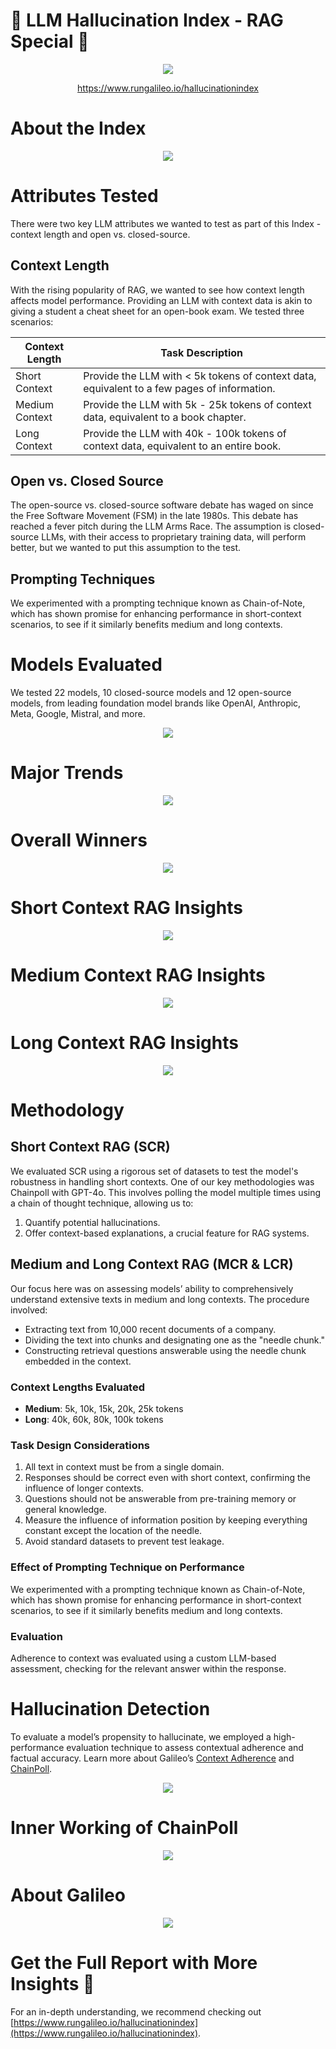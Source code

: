 # 🌟 LLM Hallucination Index - RAG Special 🌟

<p align="center">
  <img src="2025-LLM-Hallucination-Index.png" />
</p>

<p align="center">
  <a href="https://www.rungalileo.io/hallucinationindex">https://www.rungalileo.io/hallucinationindex</a>
</p>

# About the Index

<p align="center">
  <img src="images/2.png" />
</p>

# Attributes Tested

There were two key LLM attributes we wanted to test as part of this Index - context length and open vs. closed-source.

## Context Length

With the rising popularity of RAG, we wanted to see how context length affects model performance. Providing an LLM with context data is akin to giving a student a cheat sheet for an open-book exam. We tested three scenarios:

| Context Length | Task Description |
| -------------- | ----------- |
| Short Context  | Provide the LLM with < 5k tokens of context data, equivalent to a few pages of information. |
| Medium Context | Provide the LLM with 5k - 25k tokens of context data, equivalent to a book chapter. |
| Long Context   | Provide the LLM with 40k - 100k tokens of context data, equivalent to an entire book. |

## Open vs. Closed Source

The open-source vs. closed-source software debate has waged on since the Free Software Movement (FSM) in the late 1980s. This debate has reached a fever pitch during the LLM Arms Race. The assumption is closed-source LLMs, with their access to proprietary training data, will perform better, but we wanted to put this assumption to the test.

## Prompting Techniques

We experimented with a prompting technique known as Chain-of-Note, which has shown promise for enhancing performance in short-context scenarios, to see if it similarly benefits medium and long contexts.

# Models Evaluated

We tested 22 models, 10 closed-source models and 12 open-source models, from leading foundation model brands like OpenAI, Anthropic, Meta, Google, Mistral, and more.

<p align="center">
  <img src="images/3.png" />
</p>

# Major Trends

<p align="center">
  <img src="images/4.png" />
</p>

# Overall Winners

<p align="center">
  <img src="images/5.png" />
</p>

# Short Context RAG Insights

<p align="center">
  <img src="images/6.png" />
</p>

# Medium Context RAG Insights

<p align="center">
  <img src="images/7.png" />
</p>

# Long Context RAG Insights

<p align="center">
  <img src="images/8.png" />
</p>

# Methodology

## Short Context RAG (SCR)

We evaluated SCR using a rigorous set of datasets to test the model's robustness in handling short contexts. One of our key methodologies was Chainpoll with GPT-4o. This involves polling the model multiple times using a chain of thought technique, allowing us to:

1. Quantify potential hallucinations.
2. Offer context-based explanations, a crucial feature for RAG systems.

## Medium and Long Context RAG (MCR & LCR)

Our focus here was on assessing models’ ability to comprehensively understand extensive texts in medium and long contexts. The procedure involved:

- Extracting text from 10,000 recent documents of a company.
- Dividing the text into chunks and designating one as the "needle chunk."
- Constructing retrieval questions answerable using the needle chunk embedded in the context.

### Context Lengths Evaluated

- **Medium**: 5k, 10k, 15k, 20k, 25k tokens
- **Long**: 40k, 60k, 80k, 100k tokens

### Task Design Considerations

1. All text in context must be from a single domain.
2. Responses should be correct even with short context, confirming the influence of longer contexts.
3. Questions should not be answerable from pre-training memory or general knowledge.
4. Measure the influence of information position by keeping everything constant except the location of the needle.
5. Avoid standard datasets to prevent test leakage.

### Effect of Prompting Technique on Performance

We experimented with a prompting technique known as Chain-of-Note, which has shown promise for enhancing performance in short-context scenarios, to see if it similarly benefits medium and long contexts.

### Evaluation

Adherence to context was evaluated using a custom LLM-based assessment, checking for the relevant answer within the response.

# Hallucination Detection

To evaluate a model’s propensity to hallucinate, we employed a high-performance evaluation technique to assess contextual adherence and factual accuracy. Learn more about Galileo’s [Context Adherence](https://www.rungalileo.io/research) and [ChainPoll](https://www.rungalileo.io/blog/chainpoll).

<p align="center">
  <img src="images/9.png" />
</p>

# Inner Working of ChainPoll

<p align="center">
  <img src="images/10.png" />
</p>

# About Galileo

<p align="center">
  <img src="images/11.png" />
</p>

# Get the Full Report with More Insights 🌟

For an in-depth understanding, we recommend checking out [https://www.rungalileo.io/hallucinationindex](https://www.rungalileo.io/hallucinationindex).
